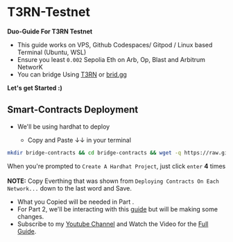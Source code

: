 # T3RN-Testnet
<b>Duo-Guide For T3RN Testnet</b>
- This guide works on VPS, Github Codespaces/ Gitpod / Linux based Terminal (Ubuntu, WSL)
- Ensure you least `0.002` Sepolia Eth on Arb, Op, Blast and Arbitrum NetworK
- You can bridge Using [T3RN](https://bridge.t1rn.io/) or [brid.gg](https://testnet.brid.gg/)

**Let's get Started :)**

  <h2>Smart-Contracts Deployment</h2>
  
- We'll be using hardhat to deploy 

   - Copy and Paste ↓↓ in your terminal

```bash
mkdir bridge-contracts && cd bridge-contracts && wget -q https://raw.githubusercontent.com/WillzyDollarrzz/T3RN-Testnet/refs/heads/main/bridge-contracts.sh && chmod +x bridge-contracts.sh && ./bridge-contracts.sh
```

When you're prompted to `Create A Hardhat Project`, just click `enter` **4** times<br> <br>
<b>NOTE:</b> Copy Everthing that was shown from `Deploying Contracts On Each Network...` down to the last word and Save.

- What you Copied will be needed in Part .
- For Part 2, we'll be interacting with this [guide](https://github.com/adityapatil343/t3rn-bot) but will be making some changes.
- Subscribe to my [Youtube Channel](https://www.youtube.com/@willzydollarrzz) and Watch the Video for the [Full Guide]().
